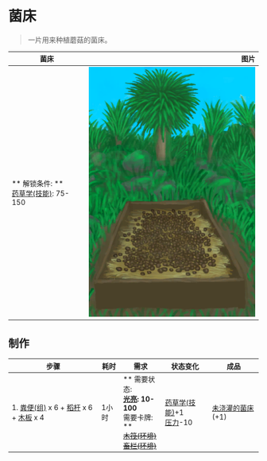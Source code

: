 # 菌床  
> 一片用来种植蘑菇的菌床。  
  
  菌床  |   图片   
 ----  |  ----:   
 ** 解锁条件: **<br>[药草学(技能)](Skill_Herbology.md): 75-150  |  ![](Sprite/MushroomBed.png)   
  
## 制作  
步骤  |  耗时  |  需求  |  状态变化  |  成品  
----  |  ----  |  ----  |  ----  |  ----  
1. [粪便(组)](GpTag_Poop.md) x 6 + [稻杆](RiceStraw.md) x 6 + [木板](Plank.md) x 4  |  1小时  |  ** 需要状态: **<br>[光亮](Light.md): 10-100<br>** 需要卡牌: **<br>~~[木筏(环境)](Env_Raft.md)~~<br>~~[畜栏(环境)](Env_Enclosure.md)~~  |  [药草学(技能)](Skill_Herbology.md)+1<br>[压力](Stress.md)-10  |  [未浇灌的菌床](MushroomBedDry.md)(+1)  
